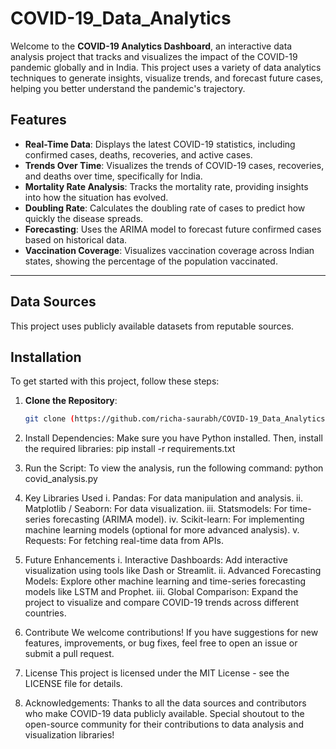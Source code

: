 # COVID-19_Data_Analytics
Welcome to the **COVID-19 Analytics Dashboard**, an interactive data analysis project that tracks and visualizes the impact of the COVID-19 pandemic globally and in India. This project uses a variety of data analytics techniques to generate insights, visualize trends, and forecast future cases, helping you better understand the pandemic's trajectory.


## Features

- **Real-Time Data**: Displays the latest COVID-19 statistics, including confirmed cases, deaths, recoveries, and active cases.
- **Trends Over Time**: Visualizes the trends of COVID-19 cases, recoveries, and deaths over time, specifically for India.
- **Mortality Rate Analysis**: Tracks the mortality rate, providing insights into how the situation has evolved.
- **Doubling Rate**: Calculates the doubling rate of cases to predict how quickly the disease spreads.
- **Forecasting**: Uses the ARIMA model to forecast future confirmed cases based on historical data.
- **Vaccination Coverage**: Visualizes vaccination coverage across Indian states, showing the percentage of the population vaccinated.

---

## Data Sources

This project uses publicly available datasets from reputable sources.

## Installation

To get started with this project, follow these steps:

1. **Clone the Repository**:
   ```bash
   git clone (https://github.com/richa-saurabh/COVID-19_Data_Analytics.git)
2. Install Dependencies: Make sure you have Python installed. Then, install the required libraries:
   pip install -r requirements.txt

3. Run the Script: To view the analysis, run the following command:
   python covid_analysis.py
4. Key Libraries Used
i. Pandas: For data manipulation and analysis.
ii. Matplotlib / Seaborn: For data visualization.
iii. Statsmodels: For time-series forecasting (ARIMA model).
iv. Scikit-learn: For implementing machine learning models (optional for more advanced analysis).
v. Requests: For fetching real-time data from APIs.

5. Future Enhancements
i. Interactive Dashboards: Add interactive visualization using tools like Dash or Streamlit.
ii. Advanced Forecasting Models: Explore other machine learning and time-series forecasting models like LSTM and Prophet.
iii. Global Comparison: Expand the project to visualize and compare COVID-19 trends across different countries.

6. Contribute
   We welcome contributions! If you have suggestions for new features, improvements, or bug fixes, feel free to open an 
   issue or submit a pull request.

7. License
   This project is licensed under the MIT License - see the LICENSE file for details.

8. Acknowledgements: Thanks to all the data sources and contributors who make COVID-19 data publicly available.
   Special shoutout to the open-source community for their contributions to data analysis and visualization libraries!
